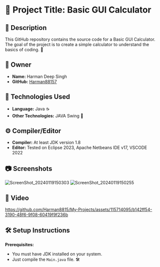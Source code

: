 # 🧮 Project Title: Basic GUI Calculator

## 📝 Description

This GitHub repository contains the source code for a Basic GUI Calculator. The goal of the project is to create a simple calculator to understand the basics of coding. 🚀

## 🤵 Owner

- **Name:** Harman Deep Singh
- **GitHub:** [Harman88157](https://github.com/Harman88157)

## 🚀 Technologies Used

- **Language:** Java ☕
- **Other Technologies:** JAVA Swing 🎨

## ⚙️ Compiler/Editor

- **Compiler:** At least JDK version 1.8
- **Editor:** Tested on Eclipse 2023, Apache Netbeans IDE v17, VSCODE 2022
  
## 📷 Screenshots
![ScreenShot_20240119150303](https://github.com/Harman8815/My-Projects/assets/115714095/e9ef6de5-5286-4bae-ba5f-afbee1393eb8)
![ScreenShot_20240119150255](https://github.com/Harman8815/My-Projects/assets/115714095/1d6b8038-2a6f-4eca-b293-481590346386)

## 🎥 Video

https://github.com/Harman8815/My-Projects/assets/115714095/b142ff54-3190-48f6-9f08-60419f9f236b

## 🛠️ Setup Instructions

**Prerequisites:**
   - You must have JDK installed on your system.
   - Just compile the `Main.java` file. 🛠️



